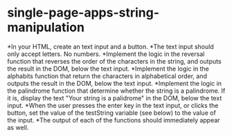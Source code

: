 # single-page-apps-string-manipulation

*In your HTML, create an text input and a button.
*The text input should only accept letters. No numbers.
*Implement the logic in the reversal function that reverses the order of the characters in the string, and outputs the result in the DOM, below the text input.
*Implement the logic in the alphabits function that return the characters in alphabetical order, and outputs the result in the DOM, below the text input.
*Implement the logic in the palindrome function that determine whether the string is a palindrome. If it is, display the text "Your string is a palidrome" in the DOM, below the text input.
*When the user presses the enter key in the text input, or clicks the button, set the value of the testString variable (see below) to the value of the input.
*The output of each of the functions should immediately appear as well.